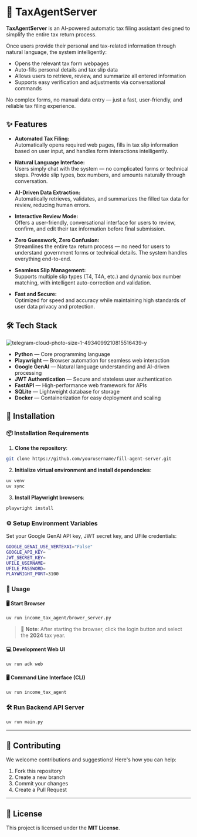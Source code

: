 # 🚀 TaxAgentServer

**TaxAgentServer** is an AI-powered automatic tax filing assistant designed to simplify the entire tax return process.

Once users provide their personal and tax-related information through natural language, the system intelligently:

- Opens the relevant tax form webpages
- Auto-fills personal details and tax slip data
- Allows users to retrieve, review, and summarize all entered information
- Supports easy verification and adjustments via conversational commands

No complex forms, no manual data entry — just a fast, user-friendly, and reliable tax filing experience.

## ✨ Features

- **Automated Tax Filing:**  
  Automatically opens required web pages, fills in tax slip information based on user input, and handles form interactions intelligently.

- **Natural Language Interface:**  
  Users simply chat with the system — no complicated forms or technical steps. Provide slip types, box numbers, and amounts naturally through conversation.

- **AI-Driven Data Extraction:**  
  Automatically retrieves, validates, and summarizes the filled tax data for review, reducing human errors.

- **Interactive Review Mode:**  
  Offers a user-friendly, conversational interface for users to review, confirm, and edit their tax information before final submission.

- **Zero Guesswork, Zero Confusion:**  
  Streamlines the entire tax return process — no need for users to understand government forms or technical details. The system handles everything end-to-end.

- **Seamless Slip Management:**  
  Supports multiple slip types (T4, T4A, etc.) and dynamic box number matching, with intelligent auto-correction and validation.

- **Fast and Secure:**  
  Optimized for speed and accuracy while maintaining high standards of user data privacy and protection.


## 🛠️ Tech Stack

![telegram-cloud-photo-size-1-4934099210815516439-y](https://github.com/user-attachments/assets/67ab1139-d766-4c0a-ab20-21ceced068bf)



- **Python** — Core programming language
- **Playwright** — Browser automation for seamless web interaction
- **Google GenAI** — Natural language understanding and AI-driven processing
- **JWT Authentication** — Secure and stateless user authentication
- **FastAPI** — High-performance web framework for APIs
- **SQLite** — Lightweight database for storage
- **Docker** — Containerization for easy deployment and scaling

## 🚀 Installation

### 📦 Installation Requirements

1. **Clone the repository**:

```bash
git clone https://github.com/yourusername/fill-agent-server.git
```

2. **Initialize virtual environment and install dependencies**:

```bash
uv venv
uv sync
```

3. **Install Playwright browsers**:

```bash
playwright install
```

### ⚙️ Setup Environment Variables

Set your Google GenAI API key, JWT secret key, and UFile credentials:

```bash
GOOGLE_GENAI_USE_VERTEXAI="False"
GOOGLE_API_KEY=
JWT_SECRET_KEY=
UFILE_USERNAME=
UFILE_PASSWORD=
PLAYWRIGHT_PORT=3100
```

### 📖 Usage

#### 🖥️ Start Browser

```bash
uv run income_tax_agent/brower_server.py
```

> 📝 **Note**: After starting the browser, click the login button and select the **2024** tax year.

#### 💻 Development Web UI

```bash
uv run adk web
```

#### 🖥️ Command Line Interface (CLI)

```bash
uv run income_tax_agent
```

### 🛠️ Run Backend API Server

```bash
uv run main.py
```

---

## 🤝 Contributing

We welcome contributions and suggestions! Here's how you can help:

1. Fork this repository
2. Create a new branch
3. Commit your changes
4. Create a Pull Request

---

## 📄 License

This project is licensed under the **MIT License**.

